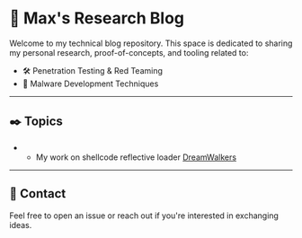 # 🧠 Max's Research Blog

Welcome to my technical blog repository. This space is dedicated to sharing my personal research, proof-of-concepts, and tooling related to:

- 🛠️ Penetration Testing & Red Teaming
- 🧬 Malware Development Techniques

---

## ✒️ Topics

- * My work on shellcode reflective loader [DreamWalkers](./DreamWalkers/)

---

## 🔗 Contact

Feel free to open an issue or reach out if you're interested in exchanging ideas.

